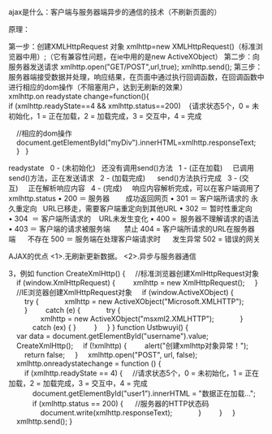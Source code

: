 ajax是什么：客户端与服务器端异步的通信的技术（不刷新页面的）

原理：

第一步：创建XMLHttpRequest 对象
	xmlhttp=new XMLHttpRequest()（标准浏览器中用）;（它有兼容性问题，在ie中用的是new ActiveXObject）
第二步：向服务器发送请求
	xmlhttp.open("GET/POST",url,true);
	xmlhttp.send();
第三步：服务器端接受数据并处理，响应结果，在页面中通过执行回调函数，在回调函数中进行相应的dom操作（不阻塞用户，达到无刷新的效果）
	xmlhttp.on readystate change=function(){
         if (xmlhttp.readyState==4 && xmlhttp.status==200)
    {请求状态5个，0 = 未初始化，1 = 正在加载，2 = 加载完成，3 = 交互中，4 = 完成

    //相应的dom操作
    document.getElementById("myDiv").innerHTML=xmlhttp.responseText;
    }
  }


readystate
  0 - (未初始化)   还没有调用send()方法
  1 - (正在加载)     已调用send()方法，正在发送请求
  2 - (加载完成)      send()方法执行完成
  3 - (交互)     正在解析响应内容
  4 - (完成)     响应内容解析完成，可以在客户端调用了
xmlhttp.status
• 200 ＝ 服务器        成功返回网页
• 301 ＝ 客户端所请求的 永久重定向   URL已移走，需要客户端重定向到其他URL
• 302 ＝ 暂时性重定向
• 304  ＝ 客户端所请求的       URL未发生变化
• 400 =  服务器不理解请求的语法
• 403 ＝ 客户端的请求被服务端       禁止
404 = 客户端所请求的URL在服务器端      不存在
500 ＝ 服务端在处理客户端请求时      发生异常
502 = 错误的网关

AJAX的优点
<1>.无刷新更新数据。
<2>.异步与服务器通信

3，例如
function CreateXmlHttp() {
    //标准浏览器创建XmlHttpRequest对象
    if (window.XmlHttpRequest) {
        xmlhttp = new XmlHttpRequest();
    }
    //IE浏览器创建XmlHttpRequest对象
    if (window.ActiveXObject) {
        try {
            xmlhttp = new ActiveXObject("Microsoft.XMLHTTP");
        }
        catch (e) {
            try {
                xmlhttp = new ActiveXObject("msxml2.XMLHTTP");
            }
            catch (ex) { }
        }
    }
}
function Ustbwuyi() {
    var data = document.getElementById("username").value;
    CreateXmlHttp();
    if (!xmlhttp) {
        alert("创建xmlhttp对象异常！");
        return false;
    }
    xmlhttp.open("POST", url, false);
    xmlhttp.onreadystatechange = function () {
        if (xmlhttp.readyState == 4) {     //请求状态5个，0 = 未初始化，1 = 正在加载，2 = 加载完成，3 = 交互中，4 = 完成
            document.getElementById("user1").innerHTML = "数据正在加载...";
            if (xmlhttp.status == 200) {      //服务器的HTTP状态码 
                document.write(xmlhttp.responseText);
            }
        }
    }
    xmlhttp.send();
}
 